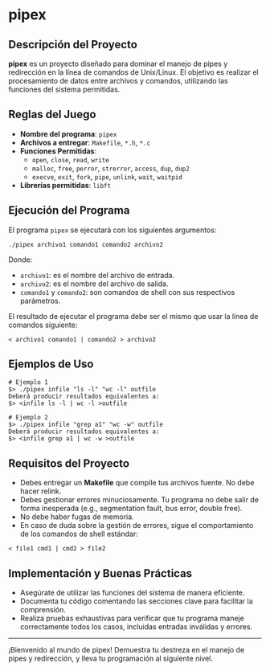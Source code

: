 # pipex

## Descripción del Proyecto

**pipex** es un proyecto diseñado para dominar el manejo de pipes y redirección en la línea de comandos de Unix/Linux. El objetivo es realizar el procesamiento de datos entre archivos y comandos, utilizando las funciones del sistema permitidas.

## Reglas del Juego

- **Nombre del programa**: `pipex`
- **Archivos a entregar**: `Makefile`, `*.h`, `*.c`
- **Funciones Permitidas**:
  - `open`, `close`, `read`, `write`
  - `malloc`, `free`, `perror`, `strerror`, `access`, `dup`, `dup2`
  - `execve`, `exit`, `fork`, `pipe`, `unlink`, `wait`, `waitpid`
- **Librerías permitidas**: `libft`

## Ejecución del Programa

El programa `pipex` se ejecutará con los siguientes argumentos:
```shell
./pipex archivo1 comando1 comando2 archivo2
```

Donde:
- `archivo1`: es el nombre del archivo de entrada.
- `archivo2`: es el nombre del archivo de salida.
- `comando1` y `comando2`: son comandos de shell con sus respectivos parámetros.

El resultado de ejecutar el programa debe ser el mismo que usar la línea de comandos siguiente:
```shell
< archivo1 comando1 | comando2 > archivo2
```

## Ejemplos de Uso

```shell
# Ejemplo 1
$> ./pipex infile "ls -l" "wc -l" outfile
Deberá producir resultados equivalentes a:
$> <infile ls -l | wc -l >outfile

# Ejemplo 2
$> ./pipex infile "grep a1" "wc -w" outfile
Deberá producir resultados equivalentes a:
$> <infile grep a1 | wc -w >outfile
```

## Requisitos del Proyecto

- Debes entregar un **Makefile** que compile tus archivos fuente. No debe hacer relink.
- Debes gestionar errores minuciosamente. Tu programa no debe salir de forma inesperada (e.g., segmentation fault, bus error, double free).
- No debe haber fugas de memoria.
- En caso de duda sobre la gestión de errores, sigue el comportamiento de los comandos de shell estándar:
```shell
< file1 cmd1 | cmd2 > file2
```

## Implementación y Buenas Prácticas

- Asegúrate de utilizar las funciones del sistema de manera eficiente.
- Documenta tu código comentando las secciones clave para facilitar la comprensión.
- Realiza pruebas exhaustivas para verificar que tu programa maneje correctamente todos los casos, incluidas entradas inválidas y errores.

---

¡Bienvenido al mundo de pipex! Demuestra tu destreza en el manejo de pipes y redirección, y lleva tu programación al siguiente nivel.
```
